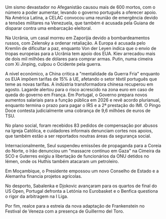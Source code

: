 Um sismo devastador no Afeganistão causou mais de 600 mortos, com o número a poder aumentar, levando o governo português a oferecer apoio. Na América Latina, a CELAC convocou uma reunião de emergência devido a tensões militares na Venezuela, que também é acusada pela Guiana de disparar contra uma embarcação eleitoral.

Na Ucrânia, um casal morreu em Zaporíjia devido a bombardeamentos russos, com Zelensky a ordenar retaliação. A Europa é acusada pelo Kremlin de dificultar a paz, enquanto Von der Leyen indica que o envio de tropas europeias para a Ucrânia tem apoio dos EUA. Kiev arrecadou mais de dois mil milhões de dólares para comprar armas. Putin, numa cimeira com Xi Jinping, culpou o Ocidente pela guerra.

A nível económico, a China critica a "mentalidade da Guerra Fria" enquanto os EUA impõem tarifas de 15% à UE, afetando o setor têxtil português que teme as novas tarifas. A indústria transformadora chinesa recuperou em agosto. Lagarde alertou para o risco acrescido na zona euro em caso de queda do governo em França. Em Portugal, o Governo prepara novos aumentos salariais para a função pública em 2026 e revê acordo plurianual, enquanto termina o prazo para pagar o IRS e a 2ª prestação do IMI. O Pingo Doce contesta judicialmente uma cobrança de 9,6 milhões de euros de TSU.

No plano social, foram recebidos 83 pedidos de compensação por abusos na Igreja Católica, e cuidadores informais denunciam cortes nos apoios, que também estão a ser reportados noutras áreas da segurança social.

Internacionalmente, Seul suspendeu emissões de propaganda para a Coreia do Norte, o Irão denunciou um "massacre contínuo em Gaza" na Cimeira da SCO e Guterres exigiu a libertação de funcionários da ONU detidos no Iémen, onde os Huthis também atacaram um petroleiro.

Em Moçambique, o Presidente empossou um novo Conselho de Estado e a Alemanha financia projetos agrícolas.

No desporto, Sabalenka e Djokovic avançaram para os quartos de final do US Open, Portugal defronta a Letónia no Eurobasket e o Benfica questiona o rigor da arbitragem na I Liga.

Por fim, realce para a estreia da nova adaptação de Frankenstein no Festival de Veneza com a presença de Guillermo del Toro.
